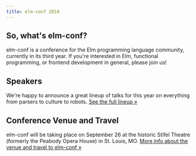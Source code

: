 ```yaml
---
title: elm-conf 2018
---
```


## So, what's elm-conf?

elm-conf is a conference for the Elm programming language community, currently in its third year.
If you're interested in Elm, functional programming, or frontend development in general, please join us!

## Speakers

<!-- TODO: fix this link on the Elm side -->
We're happy to announce a great lineup of talks for this year on everything from parsers to culture to robots.
[See the full lineup &raquo;](/speakers)

## Conference Venue and Travel

elm-conf will be taking place on September 26 at the historic Stifel Theatre (formerly the Peabody Opera House) in St. Louis, MO.
[More info about the venue and travel to elm-conf &raquo;](venue.md)
